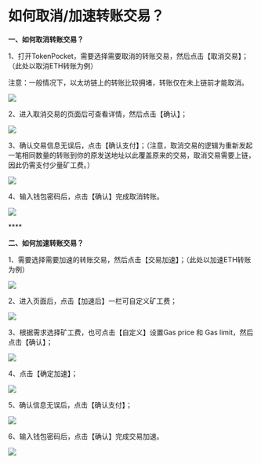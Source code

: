 # 如何取消/加速转账交易？

**一、如何取消转账交易？**

1、打开TokenPocket，需要选择需要取消的转账交易，然后点击【取消交易】；（此处以取消ETH转账为例）

注意：一般情况下，以太坊链上的转账比较拥堵，转账仅在未上链前才能取消。

![](../.gitbook/assets/qu-xiao-1.png)

2、进入取消交易的页面后可查看详情，然后点击【确认】；

![](../.gitbook/assets/img_0014.png)

3、确认交易信息无误后，点击【确认支付】；（注意，取消交易的逻辑为重新发起一笔相同数量的转账到你的原发送地址以此覆盖原来的交易，取消交易需要上链，因此仍需支付少量矿工费。）

![](../.gitbook/assets/qu-xiao-2.png)

4、输入钱包密码后，点击【确认】完成取消转账。

![](../.gitbook/assets/qu-xiao-3.png)

\*\*\*\*

**二、如何加速转账交易？**

1、需要选择需要加速的转账交易，然后点击【交易加速】；（此处以加速ETH转账为例）

![](../.gitbook/assets/jia-su-1.png)

2、进入页面后，点击【加速后】一栏可自定义矿工费；

![](../.gitbook/assets/jia-su-3%20%281%29.png)



3、根据需求选择矿工费，也可点击【自定义】设置Gas price 和 Gas limit，然后点击【确认】；

![](../.gitbook/assets/jia-su-4.png)



4、点击【确定加速】；

![](../.gitbook/assets/jia-su-2.png)

5、确认信息无误后，点击【确认支付】；

![](../.gitbook/assets/jia-su-3.png)

6、输入钱包密码后，点击【确认】完成交易加速。

![](../.gitbook/assets/qu-xiao-3%20%281%29.png)

  




